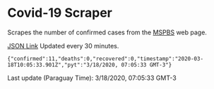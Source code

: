 # Covid-19 Scraper

Scrapes the number of confirmed cases from the [MSPBS](https://www.mspbs.gov.py/covid-19.php) web page.

[JSON Link](https://jmayalag.github.io/covid19-scrape/cases.json)
Updated every 30 minutes.
```
{"confirmed":11,"deaths":0,"recovered":0,"timestamp":"2020-03-18T10:05:33.901Z","pyt":"3/18/2020, 07:05:33 GMT-3"}
```
Last update (Paraguay Time): 3/18/2020, 07:05:33 GMT-3